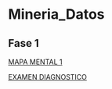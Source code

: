 # Mineria_Datos


## Fase 1

[MAPA MENTAL 1](https://github.com/JoseAguilarSanchez/Mineria_Datos/blob/main/MapaMental_1_1851167.pdf)

[EXAMEN DIAGNOSTICO](https://github.com/JoseAguilarSanchez/Mineria_Datos/blob/main/Ex-Diagnostico_1851167.pdf)

